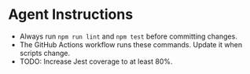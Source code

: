 # Agent Instructions

- Always run `npm run lint` and `npm test` before committing changes.
- The GitHub Actions workflow runs these commands. Update it when scripts change.
- TODO: Increase Jest coverage to at least 80%.
